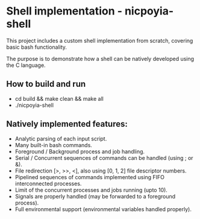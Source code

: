 # Shell implementation - nicpoyia-shell

This project includes a custom shell implementation from scratch, covering basic bash functionality.

The purpose is to demonstrate how a shell can be natively developed using the C language.

## How to build and run
* cd build && make clean && make all
* ./nicpoyia-shell

## Natively implemented features:
* Analytic parsing of each input script.
* Many built-in bash commands.
* Foreground / Background process and job handling.
* Serial / Concurrent sequences of commands can be handled (using ; or &).
* File redirection [>, >>, <], also using [0, 1, 2] file descriptor numbers.
* Pipelined sequences of commands implemented using FIFO interconnected processes.
* Limit of the concurrent processes and jobs running (upto 10).
* Signals are properly handled (may be forwarded to a foreground process).
* Full environmental support (environmental variables handled properly).
